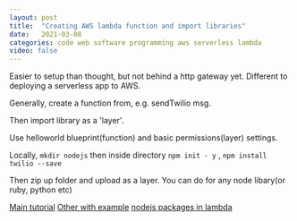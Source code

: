 ```yaml
---
layout: post
title:  "Creating AWS lambda function and import libraries"
date:   2021-03-08
categories: code web software programming aws serverless lambda
video: false
---
```


Easier to setup than thought, but not behind a http gateway yet.  Different to deploying a serverless app to AWS.

Generally, create a function from, e.g. sendTwilio msg.

Then import library as a 'layer'.   

Use helloworld blueprint(function) and basic permissions(layer) settings.

Locally, `mkdir nodejs` then inside directory `npm init - y` , `npm install twilio --save`

Then zip up folder and upload as a layer.  You can do for any node libary(or ruby, python etc)

[Main tutorial](//www.twilio.com/blog/aws-lambda-layers-node-js-twilio-sms)
[Other with example](//www.serverless.com/examples/aws-node-twilio-send-text-message)
[nodejs packages in lambda](//aws.amazon.com/blogs/compute/nodejs-packages-in-lambda/)
